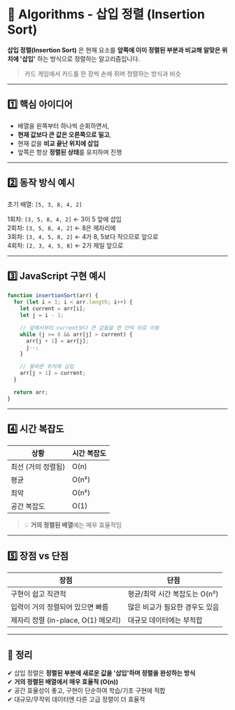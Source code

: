 # 🧠 Algorithms - 삽입 정렬 (Insertion Sort)

**삽입 정렬(Insertion Sort)** 은 현재 요소를 **앞쪽에 이미 정렬된 부분과 비교해 알맞은 위치에 '삽입'** 하는 방식으로 정렬하는 알고리즘입니다.

> 카드 게임에서 카드를 한 장씩 손에 쥐며 정렬하는 방식과 비슷

---

## 1️⃣ 핵심 아이디어

- 배열을 왼쪽부터 하나씩 순회하면서,
- **현재 값보다 큰 값은 오른쪽으로 밀고**,  
- 현재 값을 **비교 끝난 위치에 삽입**
- 앞쪽은 항상 **정렬된 상태**를 유지하며 진행

---

## 2️⃣ 동작 방식 예시

초기 배열: `[5, 3, 8, 4, 2]`

1회차: `[3, 5, 8, 4, 2]` ← 3이 5 앞에 삽입  
2회차: `[3, 5, 8, 4, 2]` ← 8은 제자리에  
3회차: `[3, 4, 5, 8, 2]` ← 4가 8, 5보다 작으므로 앞으로  
4회차: `[2, 3, 4, 5, 8]` ← 2가 제일 앞으로

---

## 3️⃣ JavaScript 구현 예시

```js
function insertionSort(arr) {
  for (let i = 1; i < arr.length; i++) {
    let current = arr[i];
    let j = i - 1;

    // 앞에서부터 current보다 큰 값들을 한 칸씩 뒤로 이동
    while (j >= 0 && arr[j] > current) {
      arr[j + 1] = arr[j];
      j--;
    }

    // 올바른 위치에 삽입
    arr[j + 1] = current;
  }

  return arr;
}
```

---

## 4️⃣ 시간 복잡도

| 상황             | 시간 복잡도 |
|------------------|-------------|
| 최선 (거의 정렬됨) | O(n)        |
| 평균              | O(n²)       |
| 최악              | O(n²)       |
| 공간 복잡도       | O(1)        |

> 💡 **거의 정렬된 배열**에는 매우 효율적임

---

## 5️⃣ 장점 vs 단점

| 장점                              | 단점                          |
|-----------------------------------|-------------------------------|
| 구현이 쉽고 직관적                | 평균/최악 시간 복잡도는 O(n²) |
| 입력이 거의 정렬되어 있으면 빠름   | 많은 비교가 필요한 경우도 있음 |
| 제자리 정렬 (in-place, O(1) 메모리) | 대규모 데이터에는 부적합       |

---

## 🎯 정리

✔ 삽입 정렬은 **정렬된 부분에 새로운 값을 '삽입'하며 정렬을 완성하는 방식**  
✔ **거의 정렬된 배열에서 매우 효율적 (O(n))**  
✔ 공간 효율성이 좋고, 구현이 단순하여 학습/기초 구현에 적합  
✔ 대규모/무작위 데이터엔 다른 고급 정렬이 더 효율적
